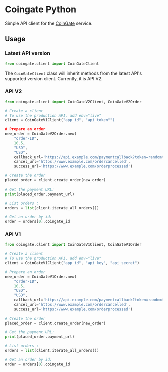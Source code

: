 # Coingate Python

Simple API client for the [CoinGate](https://coingate.com/) service.

## Usage

### Latest API version

```python
from coingate.client import CoinGateClient
```

The `CoinGateClient` class will inherit methods from the latest API's supported
version client. Currently, it is API V2.

### API V2

```python
from coingate.client import CoinGateV2Client, CoinGateV2Order

# Create a client
# To use the production API, add env="live"
client = CoinGateV1Client("app_id", "api_token"")

# Prepare an order
new_order = CoinGateV2Order.new(
    "order-ID",
    10.5,
    "USD",
    "USD",
    callback_url='https://api.example.com/paymentcallback?token=randomtoken',
    cancel_url='https://www.example.com/ordercancelled',
    success_url='https://www.example.com/orderprocessed')

# Create the order
placed_order = client.create_order(new_order)

# Get the payment URL:
print(placed_order.payment_url)

# List orders :
orders = list(client.iterate_all_orders())

# Get an order by id:
order = orders[0].coingate_id
```

### API V1

```python
from coingate.client import CoinGateV1Client, CoinGateV1Order

# Create a client
# To use the production API, add env="live"
client = CoinGateV1Client("app_id", "api_key", "api_secret")

# Prepare an order
new_order = CoinGateV1Order.new(
    "order-ID",
    10.5,
    "USD",
    "USD",
    callback_url='https://api.example.com/paymentcallback?token=randomtoken',
    cancel_url='https://www.example.com/ordercancelled',
    success_url='https://www.example.com/orderprocessed')
    
# Create the order
placed_order = client.create_order(new_order)

# Get the payment URL:
print(placed_order.payment_url)

# List orders :
orders = list(client.iterate_all_orders())

# Get an order by id:
order = orders[0].coingate_id
```